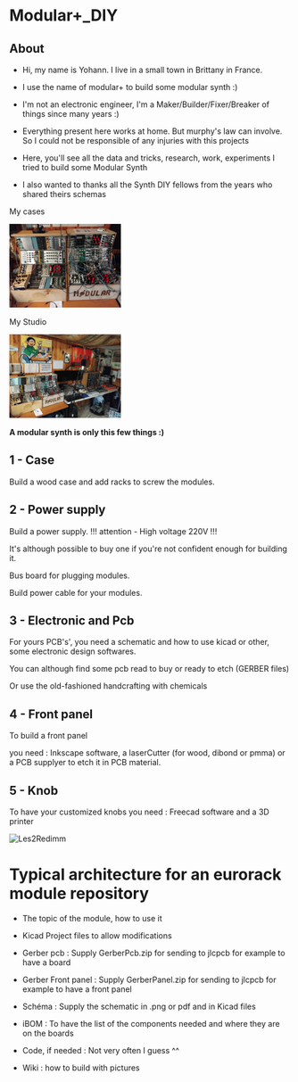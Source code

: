 # Modular+_DIY

## About 

* Hi, my name is Yohann. I live in a small town in Brittany in France.

* I use the name of modular+ to build some modular synth :)

* I'm not an electronic engineer, I'm a Maker/Builder/Fixer/Breaker of things since many years :)

* Everything present here works at home. But murphy's law can involve. So I could not be responsible of any injuries with this projects

* Here, you'll see all the data and tricks, research, work, experiments I tried to build some Modular Synth

* I also wanted to thanks all the Synth DIY fellows from the years who shared theirs schemas

My cases

<img src='Pictures/Modulaire.jpg' width='200px'/>

My Studio

<img src='Pictures/Studio.jpg' width='200px'/>


**A modular synth is only this few things :)**


## 1 - Case

Build a wood case and add racks to screw the modules.

## 2 - Power supply

Build a power supply. !!! attention - High voltage 220V !!!

It's although possible to buy one if you're not confident enough for building it. 

Bus board for plugging modules.

Build power cable for your modules. 

## 3 - Electronic and Pcb

For yours PCB's', you need a schematic and how to use kicad or other, some electronic design softwares.

You can although find some pcb read to buy or ready to etch (GERBER files)

Or use the old-fashioned handcrafting with chemicals

## 4 - Front panel

To build a front panel 

you need : Inkscape software, a laserCutter (for wood, dibond or pmma) or a PCB supplyer to etch it in PCB material.

## 5 - Knob

To have your customized knobs you need : Freecad software and a 3D printer


![ Les2Redimm](https://github.com/dubhalley/Eurorack_Modular_DIY/assets/5200123/800972c7-5819-443b-8aee-4e67265dd3ed)


# Typical architecture for an eurorack module repository

* The topic of the module, how to use it

* Kicad Project files to allow modifications

* Gerber pcb : Supply GerberPcb.zip for sending to jlcpcb for example to have a board

* Gerber Front panel : Supply GerberPanel.zip for sending to jlcpcb for example to have a front panel

* Schéma : Supply the schematic in .png or pdf and in Kicad files

* iBOM : To have the list of the components needed and where they are on the boards

* Code, if needed : Not very often I guess ^^

* Wiki : how to build with pictures
